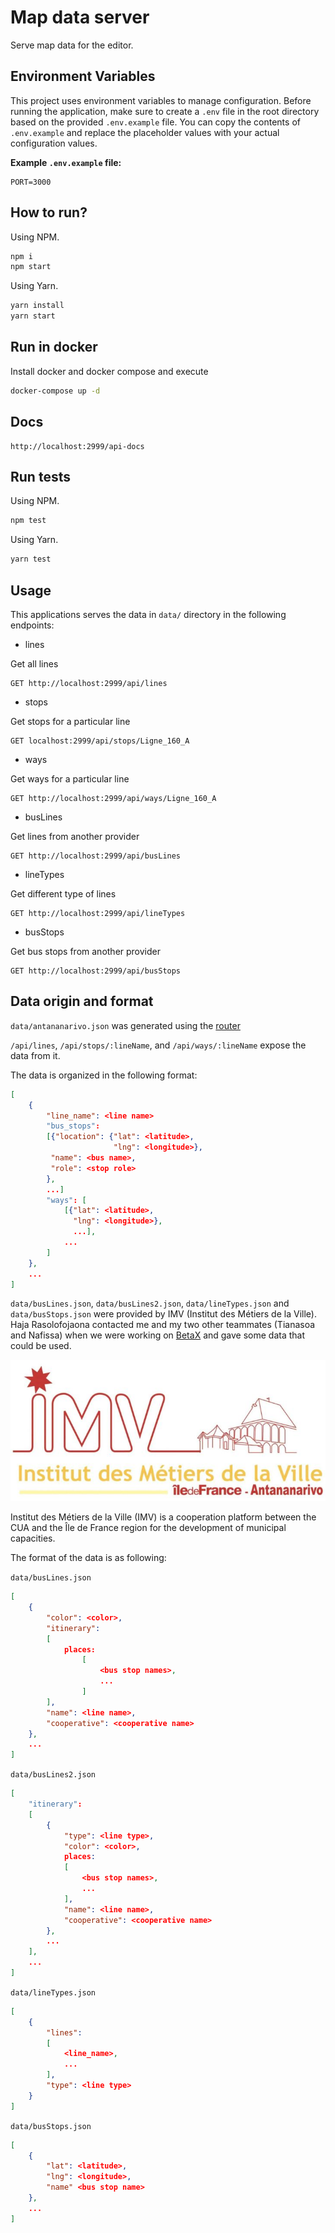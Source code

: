 # Map data server

Serve map data for the editor.


## Environment Variables

This project uses environment variables to manage
configuration. Before running the application, make sure to create a
`.env` file in the root directory based on the provided `.env.example`
file. You can copy the contents of `.env.example` and replace the
placeholder values with your actual configuration values.

**Example `.env.example` file:**
```dotenv
PORT=3000
```

## How to run?

Using NPM.

```sh
npm i
npm start
```

Using Yarn.

```sh
yarn install
yarn start
```

## Run in docker

Install docker and docker compose and execute

```sh
docker-compose up -d
```

## Docs

```http
http://localhost:2999/api-docs
```

## Run tests

Using NPM.

```sh
npm test
```

Using Yarn.

```sh
yarn test
```

## Usage

This applications serves the data in `data/` directory in the
following endpoints:

- lines

Get all lines

```http
GET http://localhost:2999/api/lines
```

- stops

Get stops for a particular line

```http
GET localhost:2999/api/stops/Ligne_160_A
```

- ways

Get ways for a particular line

```http
GET http://localhost:2999/api/ways/Ligne_160_A
```

- busLines

Get lines from another provider

```http
GET http://localhost:2999/api/busLines
```

- lineTypes

Get different type of lines

```http
GET http://localhost:2999/api/lineTypes
```

- busStops

Get bus stops from another provider

```http
GET http://localhost:2999/api/busStops
```

## Data origin and format

`data/antananarivo.json` was generated using the
[router](https://github.com/BetaX-Community/router)

`/api/lines`, `/api/stops/:lineName`, and `/api/ways/:lineName` expose the data from it.

The data is organized in the following format:

```json
[
    {
        "line_name": <line name>
        "bus_stops":
        [{"location": {"lat": <latitude>,
                       "lng": <longitude>},
         "name": <bus name>,
         "role": <stop role>
        },
        ...]
        "ways": [
            [{"lat": <latitude>,
              "lng": <longitude>},
              ...],
            ...
        ]
    },
    ...
]
```

`data/busLines.json`, `data/busLines2.json`, `data/lineTypes.json` and
`data/busStops.json` were provided by IMV (Institut des Métiers de la
Ville). Haja Rasolofojaona contacted me and my two other teammates
(Tianasoa and Nafissa) when we were working on
[BetaX](http://www.betax.mg) and gave some data that could be used.

![IMV logo](./images/IMV-logo-730x327.jpg)

Institut des Métiers de la Ville (IMV) is a cooperation platform
between the CUA and the Île de France region for the development of
municipal capacities.

The format of the data is as following:

`data/busLines.json`

```json
[
    {
        "color": <color>,
        "itinerary":
        [
            places:
                [
                    <bus stop names>,
                    ...
                ]
        ],
        "name": <line name>,
        "cooperative": <cooperative name>
    },
    ...
]
```

`data/busLines2.json`

```json
[
    "itinerary":
    [
        {
            "type": <line type>,
            "color": <color>,
            places:
            [
                <bus stop names>,
                ...
            ],
            "name": <line name>,
            "cooperative": <cooperative name>
        },
        ...
    ],
    ...
]
```

`data/lineTypes.json`

```json
[
    {
        "lines":
        [
            <line_name>,
            ...
        ],
        "type": <line type>
    }
]
```

`data/busStops.json`

```json
[
    {
        "lat": <latitude>,
        "lng": <longitude>,
        "name" <bus stop name>
    },
    ...
]
```

